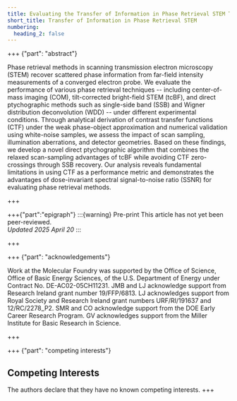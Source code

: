 ```yaml
---
title: Evaluating the Transfer of Information in Phase Retrieval STEM Techniques
short_title: Transfer of Information in Phase Retrieval STEM
numbering:
  heading_2: false
---
```


+++ {"part": "abstract"} 

Phase retrieval methods in scanning transmission electron microscopy (STEM) recover scattered phase information from far-field intensity measurements of a converged electron probe. 
We evaluate the performance of various phase retrieval techniques -- including center-of-mass imaging (COM), tilt-corrected bright-field STEM (tcBF), and direct ptychographic methods such as single-side band (SSB) and Wigner distribution deconvolution (WDD) -- under different experimental conditions. 
Through analytical derivation of contrast transfer functions (CTF) under the weak phase-object approximation and numerical validation using white-noise samples, we assess the impact of scan sampling, illumination aberrations, and detector geometries. 
Based on these findings, we develop a novel direct ptychographic algorithm that combines the relaxed scan-sampling advantages of tcBF while avoiding CTF zero-crossings through SSB recovery. 
Our analysis reveals fundamental limitations in using CTF as a performance metric and demonstrates the advantages of dose-invariant spectral signal-to-noise ratio (SSNR) for evaluating phase retrieval methods.

+++


+++{"part":"epigraph"}
:::{warning} Pre-print
This article has not yet been peer-reviewed.  
_Updated 2025 April 20_
:::

+++

+++ {"part": "acknowledgements"} 

Work at the Molecular Foundry was supported by the Office of Science, Office of Basic Energy Sciences, of the U.S. Department of Energy under Contract No. DE-AC02-05CH11231.
JMB and LJ acknowledge support from Research Ireland grant number 19/FFP/6813.
LJ acknowledges support from Royal Society and Research Ireland grant numbers URF/RI/191637 and 12/RC/2278_P2.
SMR and CO acknowledge support from the DOE Early Career Research Program.
GV acknowledges support from the Miller Institute for Basic Research in Science.

+++

+++ {"part": "competing interests"} 
## Competing Interests

The authors declare that they have no known competing interests.
+++
